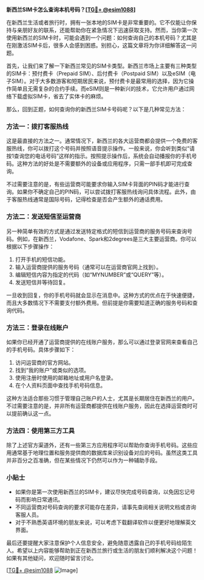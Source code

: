 **新西兰SIM卡怎么查询本机号码？[[TG💪+ @esim1088](https://t.me/s/esim1088)]**

在新西兰生活或者旅行时，拥有一张本地的SIM卡是非常重要的。它不仅能让你保持与亲朋好友的联系，还能帮助你在紧急情况下迅速获取支持。然而，当你第一次使用新西兰的SIM卡时，可能会遇到一个问题：如何查询自己的本机号码？尤其是在刚激活SIM卡后，很多人会感到困惑。别担心，这篇文章将为你详细解答这一问题。

首先，让我们来了解一下新西兰常见的SIM卡类型。新西兰市场上主要有三种类型的SIM卡：预付费卡（Prepaid SIM）、后付费卡（Postpaid SIM）以及eSIM（电子SIM）。对于大多数游客和短期居民来说，预付费卡是最常用的选择，因为它操作简单且无需复杂的合约手续。而eSIM则是一种新兴的技术，它允许用户通过网络下载虚拟SIM卡，省去了实体卡的麻烦。

那么，回到正题，如何查询你的新西兰SIM卡号码呢？以下是几种常见方法：

### 方法一：拨打客服热线
这是最直接的方法之一。通常情况下，新西兰的各大运营商都会提供一个免费的客服热线，你可以拨打这个号码并按照语音提示操作。一般来说，你会听到类似“请按1查询您的电话号码”这样的指示。按照提示操作后，系统会自动播报你的手机号码。这种方法的好处是不需要额外的设备或应用程序，只需一部手机即可完成查询。

不过需要注意的是，有些运营商可能要求你输入SIM卡背面的PIN码才能进行查询。如果你不确定自己的PIN码，可以尝试拨打客服热线询问具体流程。此外，由于客服热线通常是国际号码，记得检查是否会产生额外的通话费用。

### 方法二：发送短信至运营商
另一种简单有效的方式是通过发送特定格式的短信到运营商的服务号码来查询号码。例如，在新西兰，Vodafone、Spark和2degrees是三大主要运营商。你可以根据以下步骤操作：

1. 打开手机的短信功能。
2. 输入运营商提供的服务号码（通常可以在运营商官网上找到）。
3. 编辑短信内容为指定的代码（如“MYNUMBER”或“QUERY”等）。
4. 发送短信并等待回复。

一旦收到回复，你的手机号码就会显示在消息中。这种方式的优点在于快速便捷，而且大多数情况下不需要支付额外费用。但前提是你需要知道正确的服务号码和查询代码。

### 方法三：登录在线账户
如果你已经开通了运营商提供的在线账户服务，那么可以通过登录官网来查看自己的手机号码。具体步骤如下：

1. 访问运营商的官方网站。
2. 找到“我的账户”或类似的选项。
3. 使用注册时使用的邮箱地址或用户名登录。
4. 在个人资料页面中查找手机号码信息。

这种方法适合那些习惯于管理自己账户的人士，尤其是长期居住在新西兰的用户。不过需要注意的是，并非所有运营商都提供在线账户服务，因此在选择运营商时可以提前确认这一点。

### 方法四：使用第三方工具
除了上述官方渠道外，还有一些第三方应用程序可以帮助你查询手机号码。这些应用通常基于地理位置和服务提供商的数据库来识别设备对应的号码。虽然这类工具并非百分之百准确，但在某些情况下仍然可以作为一种辅助手段。

### 小贴士
- 如果你是第一次使用新西兰的SIM卡，建议尽快完成号码查询，以免因忘记号码而影响日常通讯。
- 不同运营商对号码查询的要求可能存在差异，请事先查阅相关说明文档或咨询客服人员。
- 对于不熟悉英语环境的朋友来说，可以考虑下载翻译软件以便更好地理解英文界面。

最后还要提醒大家注意保护个人信息安全，避免随意透露自己的手机号码给陌生人。希望以上内容能够帮助到正在新西兰旅行或生活的朋友们顺利解决这个问题！如果有其他疑问，欢迎随时留言讨论。

[[TG💪+ @esim1088](https://t.me/s/esim1088) ![Image](https://i.postimg.cc/4NQfJmqS/Snipaste-2025-05-13-00-14-12.png)]